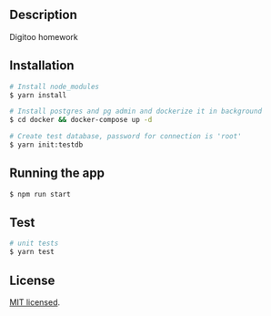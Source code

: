## Description

Digitoo homework

## Installation

```bash
# Install node_modules
$ yarn install

# Install postgres and pg admin and dockerize it in background
$ cd docker && docker-compose up -d

# Create test database, password for connection is 'root'
$ yarn init:testdb
```

## Running the app

```bash
$ npm run start
```

## Test

```bash
# unit tests
$ yarn test
```

## License

[MIT licensed](LICENSE).
